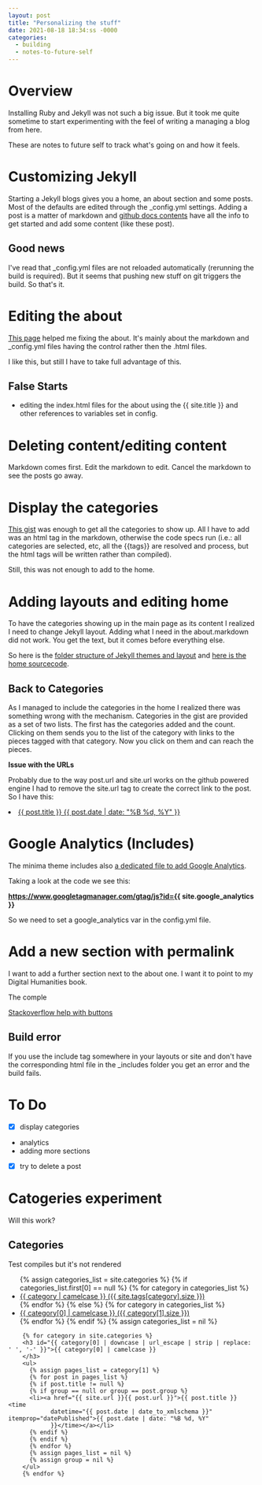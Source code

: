 ```yaml
---
layout: post
title: "Personalizing the stuff"
date: 2021-08-18 18:34:ss -0000
categories:
  - building
  - notes-to-future-self
---
```


# Overview

Installing Ruby and Jekyll was not such a big issue.
But it took me quite sometime to start experimenting with the feel of writing a managing a blog from here.

These are notes to future self to track what's going on and how it feels.

# Customizing Jekyll

Starting a Jekyll blogs gives you a home, an about section and some posts.
Most of the defaults are edited through the \_config.yml settings. Adding a post is a matter of markdown and [github docs contents](https://docs.github.com/en/pages/setting-up-a-github-pages-site-with-jekyll/adding-content-to-your-github-pages-site-using-jekyll) have all the info to get started and add some content (like these post).

## Good news

I've read that \_config.yml files are not reloaded automatically (rerunning the build is required). But it seems that pushing new stuff on git triggers the build. So that's it.

# Editing the about

[This page](https://www.section.io/engineering-education/build-a-jekyll-site/) helped me fixing the about. It's mainly about the markdown and \_config.yml files having the control rather then the .html files.

I like this, but still I have to take full advantage of this.

## False Starts

- editing the index.html files for the about using the {{ site.title }} and other references to variables set in config.

# Deleting content/editing content

Markdown comes first. Edit the markdown to edit. Cancel the markdown to see the posts go away.

# Display the categories

[This gist](https://gist.github.com/Phlow/a0e3fa686eb259fe7f76) was enough to get all the categories to show up.
All I have to add was an html tag in the markdown, otherwise the code specs run (i.e.: all categories are selected, etc, all the {{tags}} are resolved and process, but the html tags will be written rather than compiled).

Still, this was not enough to add to the home.

# Adding layouts and editing home

To have the categories showing up in the main page as its content I realized I need to change Jekyll layout.
Adding what I need in the about.markdown did not work. You get the text, but it comes before everything else.

So here is the [folder structure of Jekyll themes and layout](https://jekyllrb.com/docs/themes/#overriding-theme-defaults) and [here is the home sourcecode](https://github.com/jekyll/minima/blob/master/_layouts/home.html).

## Back to Categories

As I managed to include the categories in the home I realized there was something wrong with the mechanism.
Categories in the gist are provided as a set of two lists. The first has the categories added and the count. Clicking on them sends you to the list of the category with links to the pieces tagged with that category.
Now you click on them and can reach the pieces.

**Issue with the URLs**

Probably due to the way post.url and site.url works on the github powered engine I had to remove the site.url tag to create the correct link to the post. So I have this:

<li><a href="{{ post.url }}">{{ post.title }} <time datetime="{{ post.date | date_to_xmlschema }}"
                    itemprop="datePublished">{{ post.date | date: "%B %d, %Y"
                    }}</time></a></li>

# Google Analytics (Includes)

The minima theme includes also [a dedicated file to add Google Analytics](https://github.com/jekyll/minima/blob/master/_includes/google-analytics.html).

Taking a look at the code we see this:

**https://www.googletagmanager.com/gtag/js?id={{ site.google_analytics }}**

So we need to set a google_analytics var in the config.yml file.

# Add a new section with permalink

I want to add a further section next to the about one. I want it to point to my Digital Humanities book.

The comple

[Stackoverflow help with buttons](https://stackoverflow.com/questions/40688633/how-can-i-add-a-button-in-a-md-file-with-jekyll)

## Build error

If you use the include tag somewhere in your layouts or site and don't have the corresponding html file in the \_includes folder you get an error and the build fails.

# To Do

- [x] display categories
- analytics
- adding more sections
- [x] try to delete a post

# Catogeries experiment

Will this work?

<h2>Categories</h2>

Test compiles but it's not rendered

<html>
        <ul>
          {% assign categories_list = site.categories %}
          {% if categories_list.first[0] == null %}
          {% for category in categories_list %}
          <li><a href="#{{ category | downcase | downcase | url_escape | strip | replace: ' ', '-' }}">{{ category |
              camelcase }} ({{ site.tags[category].size }})</a></li>
          {% endfor %}
          {% else %}
          {% for category in categories_list %}
          <li><a href="#{{ category[0] | downcase | url_escape | strip | replace: ' ', '-' }}">{{ category[0] |
              camelcase }} ({{ category[1].size }})</a></li>
          {% endfor %}
          {% endif %}
          {% assign categories_list = nil %}
        </ul>

        {% for category in site.categories %}
        <h3 id="{{ category[0] | downcase | url_escape | strip | replace: ' ', '-' }}">{{ category[0] | camelcase }}
        </h3>
        <ul>
          {% assign pages_list = category[1] %}
          {% for post in pages_list %}
          {% if post.title != null %}
          {% if group == null or group == post.group %}
          <li><a href="{{ site.url }}{{ post.url }}">{{ post.title }} <time
                datetime="{{ post.date | date_to_xmlschema }}" itemprop="datePublished">{{ post.date | date: "%B %d, %Y"
                }}</time></a></li>
          {% endif %}
          {% endif %}
          {% endfor %}
          {% assign pages_list = nil %}
          {% assign group = nil %}
        </ul>
        {% endfor %}

</html>
